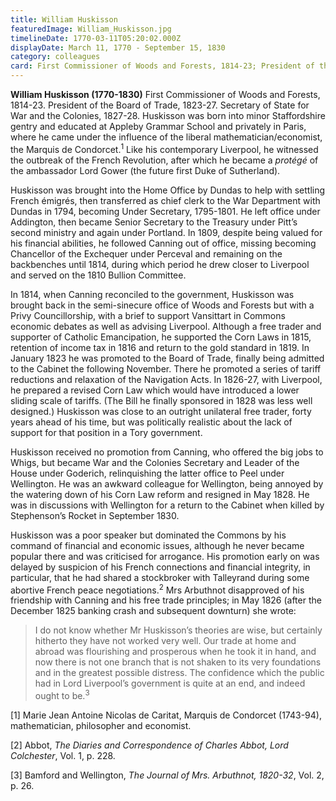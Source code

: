 ```yaml
---
title: William Huskisson
featuredImage: William_Huskisson.jpg
timelineDate: 1770-03-11T05:20:02.000Z
displayDate: March 11, 1770 - September 15, 1830
category: colleagues
card: First Commissioner of Woods and Forests, 1814-23; President of the Board of Trade, 1823-27
---
```


**William Huskisson (1770-1830)** First Commissioner of Woods and Forests, 1814-23. President of the Board of Trade, 1823-27. Secretary of State for War and the Colonies, 1827-28. Huskisson was born into minor Staffordshire gentry and educated at Appleby Grammar School and privately in Paris, where he came under the influence of the liberal mathematician/economist, the Marquis de Condorcet.<sup>1</sup> Like his contemporary Liverpool, he witnessed the outbreak of the French Revolution, after which he became a _protégé_ of the ambassador Lord Gower (the future first Duke of Sutherland).

Huskisson was brought into the Home Office by Dundas to help with settling French émigrés, then transferred as chief clerk to the War Department with Dundas in 1794, becoming Under Secretary, 1795-1801. He left office under Addington, then became Senior Secretary to the Treasury under Pitt’s second ministry and again under Portland. In 1809, despite being valued for his financial abilities, he followed Canning out of office, missing becoming Chancellor of the Exchequer under Perceval and remaining on the backbenches until 1814, during which period he drew closer to Liverpool and served on the 1810 Bullion Committee.

In 1814, when Canning reconciled to the government, Huskisson was brought back in the semi-sinecure office of Woods and Forests but with a Privy Councillorship, with a brief to support Vansittart in Commons economic debates as well as advising Liverpool. Although a free trader and supporter of Catholic Emancipation, he supported the Corn Laws in 1815, retention of income tax in 1816 and return to the gold standard in 1819. In January 1823 he was promoted to the Board of Trade, finally being admitted to the Cabinet the following November. There he promoted a series of tariff reductions and relaxation of the Navigation Acts. In 1826-27, with Liverpool, he prepared a revised Corn Law which would have introduced a lower sliding scale of tariffs. (The Bill he finally sponsored in 1828 was less well designed.) Huskisson was close to an outright unilateral free trader, forty years ahead of his time, but was politically realistic about the lack of support for that position in a Tory government.

Huskisson received no promotion from Canning, who offered the big jobs to Whigs, but became War and the Colonies Secretary and Leader of the House under Goderich, relinquishing the latter office to Peel under Wellington. He was an awkward colleague for Wellington, being annoyed by the watering down of his Corn Law reform and resigned in May 1828. He was in discussions with Wellington for a return to the Cabinet when killed by Stephenson’s Rocket in September 1830.

Huskisson was a poor speaker but dominated the Commons by his command of financial and economic issues, although he never became popular there and was criticised for arrogance. His promotion early on was delayed by suspicion of his French connections and financial integrity, in particular, that he had shared a stockbroker with Talleyrand during some abortive French peace negotiations.<sup>2</sup> Mrs Arbuthnot disapproved of his friendship with Canning and his free trade principles; in May 1826 (after the December 1825 banking crash and subsequent downturn) she wrote:

> I do not know whether Mr Huskisson’s theories are wise, but certainly hitherto they have not worked very well. Our trade at home and abroad was flourishing and prosperous when he took it in hand, and now there is not one branch that is not shaken to its very foundations and in the greatest possible distress. The confidence which the public had in Lord Liverpool’s government is quite at an end, and indeed ought to be.<sup>3</sup>

\[1] Marie Jean Antoine Nicolas de Caritat, Marquis de Condorcet (1743-94), mathematician, philosopher and economist.

\[2] Abbot, _The Diaries and Correspondence of Charles Abbot, Lord Colchester_, Vol. 1, p. 228.

\[3] Bamford and Wellington, _The Journal of Mrs. Arbuthnot, 1820-32_, Vol. 2, p. 26.
